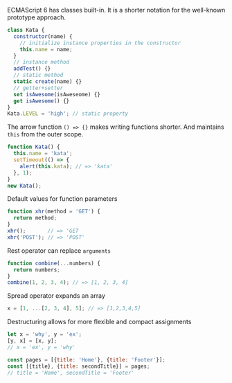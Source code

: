 ECMAScript 6 has classes built-in.
It is a shorter notation for the well-known prototype approach.

```js
class Kata {
  constructor(name) {
    // initialize instance properties in the constructor
    this.name = name;
  }
  // instance method
  addTest() {}
  // static method
  static create(name) {}
  // getter+setter
  set isAwesome(isAweseome) {}
  get isAwesome() {}
}
Kata.LEVEL = 'high'; // static property
```

The arrow function `() => {}` makes writing functions shorter.
And maintains `this` from the outer scope.
```js
function Kata() {
  this.name = 'kata';
  setTimeout(() => {
    alert(this.kata); // => 'kata'
  }, 1);
}
new Kata();
```

Default values for function parameters
```js
function xhr(method = 'GET') {
  return method;
}
xhr();       // => 'GET
xhr('POST'); // => 'POST'
```

Rest operator can replace `arguments`
```js
function combine(...numbers) {
  return numbers;
}
combine(1, 2, 3, 4); // => [1, 2, 3, 4]
```

Spread operator expands an array
```js
x = [1, ...[2, 3, 4], 5]; // => [1,2,3,4,5]
```

Destructuring allows for more flexible and compact assignments
```js
let x = 'why', y = 'ex';
[y, x] = [x, y];
// x = 'ex', y = 'why'

const pages = [{title: 'Home'}, {title: 'Footer'}];
const [{title}, {title: secondTitle}] = pages;
// title = 'Home', secondTitle = 'Footer'
```

